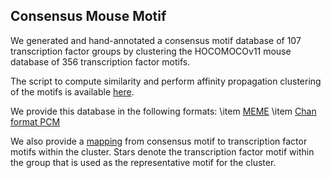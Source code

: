 ## Consensus Mouse Motif 
We generated and hand-annotated a consensus motif database of 107 transcription factor groups by clustering the HOCOMOCOv11 mouse database of 356 transcription factor motifs.

The script to compute similarity and perform affinity propagation clustering of the motifs is available [here](https://github.com/jhammelman/ReprogrammingRecovery/blob/main/cluster_consensus_motifs/00_cluster_motifs.sh).

We provide this database in the following formats: 
\item [MEME](https://raw.githubusercontent.com/jhammelman/ReprogrammingRecovery/main/data/consensus_HOCOMOCOv11_core_MOUSE-affinityprop-handannotated.meme)
\item [Chan format PCM](https://raw.githubusercontent.com/jhammelman/ReprogrammingRecovery/main/data/consensus_HOCOMOCOv11_core_MOUSE-affinityprop-handannotated.motifs)

We also provide a [mapping](https://raw.githubusercontent.com/jhammelman/ReprogrammingRecovery/main/data/consensus_HOCOMOCOv11_core_MOUSE-affinityprop-renamed-cluster-mapping.txt) from consensus motif to transcription factor motifs within the cluster. Stars denote the transcription factor motif within the group that is used as the representative motif for the cluster. 
